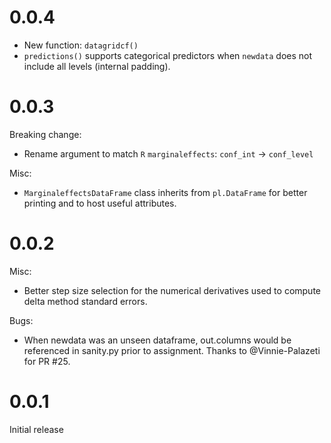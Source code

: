 # 0.0.4

* New function: `datagridcf()`
* `predictions()` supports categorical predictors when `newdata` does not include all levels (internal padding).

# 0.0.3

Breaking change:

* Rename argument to match `R` `marginaleffects`: `conf_int` -> `conf_level`

Misc:

* `MarginaleffectsDataFrame` class inherits from `pl.DataFrame` for better printing and to host useful attributes.

# 0.0.2

Misc:

* Better step size selection for the numerical derivatives used to compute delta method standard errors.

Bugs:

* When newdata was an unseen dataframe, out.columns would be referenced in sanity.py prior to assignment. Thanks to @Vinnie-Palazeti for PR #25.


# 0.0.1

Initial release